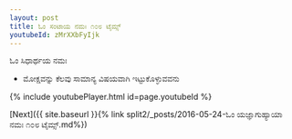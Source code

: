 ```yaml
---
layout: post
title: ಓಂ ಸಂಟಾಯ ನಮಃ ೧೦೮ ಟೈಮ್ಸ್
youtubeId: zMrXXbFyIjk
---
```

 
 
 ಓಂ ಸಿಧಾರ್ಥಯ ನಮಃ  
 
 -  ಮೋಕ್ಷವನ್ನು ಕೆಲವು ಸಾಮಾನ್ಯ ವಿಷಯವಾಗಿ ಇಟ್ಟುಕೊಳ್ಳುವವನು 
 
  
 
  
 
 
 
 
 
 


{% include youtubePlayer.html id=page.youtubeId %}
 
[Next]({{ site.baseurl }}{% link  split2/_posts/2016-05-24-ಓಂ ಯಜ್ಞಾಗುಹ್ಯಾಯಾ ನಮಃ ೧೦೮ ಟೈಮ್ಸ್.md%})
 
